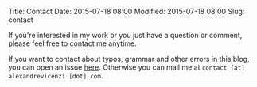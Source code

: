 Title: Contact
Date: 2015-07-18 08:00
Modified: 2015-07-18 08:00
Slug: contact

If you're interested in my work or you just have a question or comment, please feel free to contact me anytime.

If you want to contact about typos, grammar and other errors in this blog, you can open an issue [here](https://github.com/alexandrevicenzi/blog/issues). Otherwise you can mail me at `contact [at] alexandrevicenzi [dot] com`.
